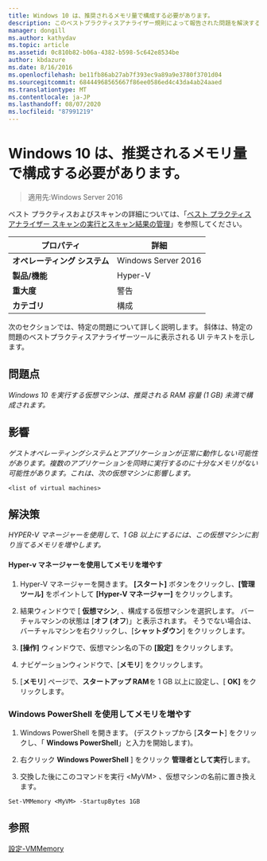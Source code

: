 ```yaml
---
title: Windows 10 は、推奨されるメモリ量で構成する必要があります。
description: このベストプラクティスアナライザー規則によって報告された問題を解決するための手順を示します。
manager: dongill
ms.author: kathydav
ms.topic: article
ms.assetid: 0c810b82-b06a-4382-b598-5c642e8534be
author: kbdazure
ms.date: 8/16/2016
ms.openlocfilehash: be11fb86ab27ab7f393ec9a89a9e3780f3701d04
ms.sourcegitcommit: 68444968565667f86ee0586ed4c43da4ab24aaed
ms.translationtype: MT
ms.contentlocale: ja-JP
ms.lasthandoff: 08/07/2020
ms.locfileid: "87991219"
---
```

# <a name="windows-10-should-be-configured-with-the-recommended-amount-of-memory"></a>Windows 10 は、推奨されるメモリ量で構成する必要があります。

>適用先:Windows Server 2016

ベスト プラクティスおよびスキャンの詳細については、「[ベスト プラクティス アナライザー スキャンの実行とスキャン結果の管理](https://go.microsoft.com/fwlink/p/?LinkID=223177)」を参照してください。

|プロパティ|詳細|
|-|-|
|**オペレーティング システム**|Windows Server 2016|
|**製品/機能**|Hyper-V|
|**重大度**|警告|
|**カテゴリ**|構成|

次のセクションでは、特定の問題について詳しく説明します。 斜体は、特定の問題のベストプラクティスアナライザーツールに表示される UI テキストを示します。

## <a name="issue"></a>**問題点**
*Windows 10 を実行する仮想マシンは、推奨される RAM 容量 (1 GB) 未満で構成されます。*

## <a name="impact"></a>**影響**
*ゲストオペレーティングシステムとアプリケーションが正常に動作しない可能性があります。複数のアプリケーションを同時に実行するのに十分なメモリがない可能性があります。これは、次の仮想マシンに影響します。*
```
<list of virtual machines>
```
## <a name="resolution"></a>**解決策**
*HYPER-V マネージャーを使用して、1 GB 以上にするには、この仮想マシンに割り当てるメモリを増やします。*

#### <a name="increase-the-memory-using-hyper-v-manager"></a>Hyper-v マネージャーを使用してメモリを増やす

1.  Hyper-V マネージャーを開きます。 **[スタート]** ボタンをクリックし、**[管理ツール]** をポイントして **[Hyper-V マネージャー]** をクリックします。

2.  結果ウィンドウで [ **仮想マシン**, 、構成する仮想マシンを選択します。 バーチャルマシンの状態は [**オフ (オフ**)」と表示されます。 そうでない場合は、バーチャルマシンを右クリックし、[**シャットダウン**] をクリックします。

3.  **[操作]** ウィンドウで、仮想マシン名の下の **[設定]** をクリックします。

4.  ナビゲーションウィンドウで、[**メモリ**] をクリックします。

5.  [**メモリ**] ページで、**スタートアップ RAM**を 1 GB 以上に設定し、[ **OK]** をクリックします。

### <a name="increase-the-memory-using-windows-powershell"></a>Windows PowerShell を使用してメモリを増やす

1.  Windows PowerShell を開きます。 (デスクトップから [**スタート**] をクリックし、「 **Windows PowerShell**」と入力を開始します)。

2.  右クリック **Windows PowerShell** ] をクリック **管理者として実行**します。

3.  交換した後にこのコマンドを実行 \<MyVM> 、仮想マシンの名前に置き換えます。

```
Set-VMMemory <MyVM> -StartupBytes 1GB
```

## <a name="see-also"></a>参照
[設定-VMMemory](/powershell/module/hyper-v/set-vmmemory?view=win10-ps)